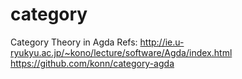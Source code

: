 category
========

Category Theory in Agda
Refs:
  http://ie.u-ryukyu.ac.jp/~kono/lecture/software/Agda/index.html
  https://github.com/konn/category-agda
